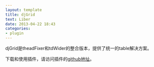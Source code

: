 ```yaml
---
layout: template
title: djGrid
text: Liber
date: 2013-04-22 18:43
categories:
- plugin
---
```

djGrid是theadFixer和tdWider的整合版本，提供了统一的table解决方案。

下载和使用插件，请访问插件的[github地址][0]。

[0]: https://github.com/Mystist/djGrid/
